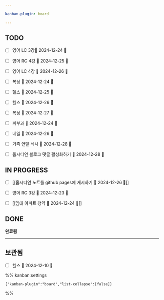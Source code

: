 ```yaml
---

kanban-plugin: board

---
```


## TODO

- [ ] 영어 LC 3강📅 2024-12-24 🔼
- [ ] 영어 RC 4강 📅 2024-12-25 🔼
- [ ] 영어 LC 4강 📅 2024-12-26 🔼
- [ ] 복싱 📅 2024-12-24 🔺
- [ ] 헬스 📅 2024-12-25 🔼
- [ ] 헬스 📅 2024-12-26 🔼
- [ ] 복싱 📅 2024-12-27 🔺
- [ ] 피부과 📅 2024-12-24 🔺
- [ ] 네일 📅 2024-12-26 🔽
- [ ] 가족 연말 식사 📅 2024-12-28 🔺
- [ ] 옵시디언 블로그 댓글 활성화하기 📅 2024-12-28 🔺


## IN PROGRESS

- [ ] [[옵시디언 노트를 github pages에 게시하기 📅 2024-12-26 🔼]]
- [ ] 영어 RC 3강 📅 2024-12-23 🔼
- [ ] [[임대 아파트 청약 📅 2024-12-24 🔺]]


## DONE

**완료됨**


***

## 보관됨

- [ ] 헬스 📅 2024-12-10 🔼

%% kanban:settings
```
{"kanban-plugin":"board","list-collapse":[false]}
```
%%
